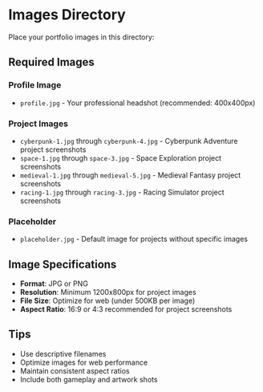 # Images Directory

Place your portfolio images in this directory:

## Required Images

### Profile Image
- `profile.jpg` - Your professional headshot (recommended: 400x400px)

### Project Images
- `cyberpunk-1.jpg` through `cyberpunk-4.jpg` - Cyberpunk Adventure project screenshots
- `space-1.jpg` through `space-3.jpg` - Space Exploration project screenshots  
- `medieval-1.jpg` through `medieval-5.jpg` - Medieval Fantasy project screenshots
- `racing-1.jpg` through `racing-3.jpg` - Racing Simulator project screenshots

### Placeholder
- `placeholder.jpg` - Default image for projects without specific images

## Image Specifications
- **Format**: JPG or PNG
- **Resolution**: Minimum 1200x800px for project images
- **File Size**: Optimize for web (under 500KB per image)
- **Aspect Ratio**: 16:9 or 4:3 recommended for project screenshots

## Tips
- Use descriptive filenames
- Optimize images for web performance
- Maintain consistent aspect ratios
- Include both gameplay and artwork shots





